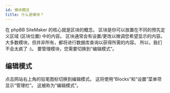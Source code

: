 ```yaml
---
id: 模块概览
title: 什么是模块？
---
```


在 phpBB SiteMaker 的核心就是区块的概念。 区块是你可以放置在不同的预先定义区域 (区块位置) 中的内容。 区块通常会有设置/更改以微调您希望显示的内容。 大多数模块，但并非所有，都将进行数据库查询以获得所需的内容。 所以，我们不会太疯了 :)。 要管理模块，您需要切换到“编辑模式”。

## 编辑模式

点击网站右上角的铅笔图标切换到编辑模式。 这将使用“Blocks”和“设置”菜单项显示“管理栏”。 这被称为“编辑模式”。
